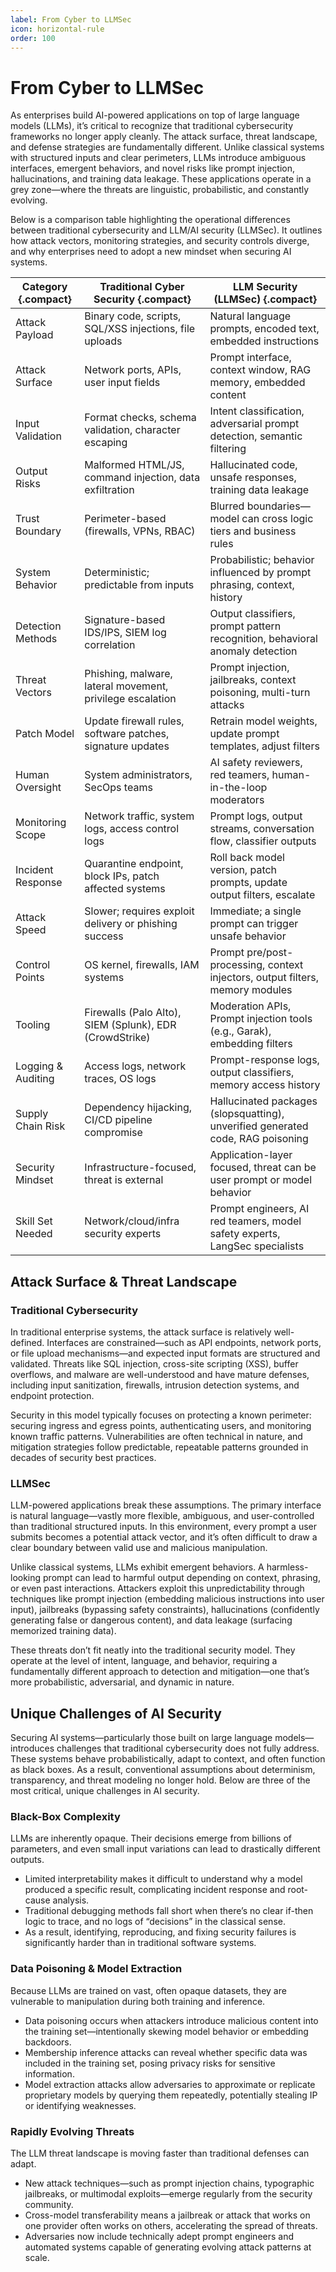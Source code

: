 ```yaml
---
label: From Cyber to LLMSec
icon: horizontal-rule
order: 100
---
```


# From Cyber to LLMSec
As enterprises build AI-powered applications on top of large language models (LLMs), it’s critical to recognize that traditional cybersecurity frameworks no longer apply cleanly. The attack surface, threat landscape, and defense strategies are fundamentally different. Unlike classical systems with structured inputs and clear perimeters, LLMs introduce ambiguous interfaces, emergent behaviors, and novel risks like prompt injection, hallucinations, and training data leakage. These applications operate in a grey zone—where the threats are linguistic, probabilistic, and constantly evolving.

Below is a comparison table highlighting the operational differences between traditional cybersecurity and LLM/AI security (LLMSec). It outlines how attack vectors, monitoring strategies, and security controls diverge, and why enterprises need to adopt a new mindset when securing AI systems.

Category {.compact}               | Traditional Cyber Security {.compact}                                           | LLM Security (LLMSec) {.compact}
----------------------------------|----------------------------------------------------------------------------------|---------------------------------------------------------------------
Attack Payload                    | Binary code, scripts, SQL/XSS injections, file uploads                          | Natural language prompts, encoded text, embedded instructions
Attack Surface                    | Network ports, APIs, user input fields                                          | Prompt interface, context window, RAG memory, embedded content
Input Validation                  | Format checks, schema validation, character escaping                            | Intent classification, adversarial prompt detection, semantic filtering
Output Risks                      | Malformed HTML/JS, command injection, data exfiltration                         | Hallucinated code, unsafe responses, training data leakage
Trust Boundary                    | Perimeter-based (firewalls, VPNs, RBAC)                                         | Blurred boundaries—model can cross logic tiers and business rules
System Behavior                   | Deterministic; predictable from inputs                                          | Probabilistic; behavior influenced by prompt phrasing, context, history
Detection Methods                 | Signature-based IDS/IPS, SIEM log correlation                                   | Output classifiers, prompt pattern recognition, behavioral anomaly detection
Threat Vectors                    | Phishing, malware, lateral movement, privilege escalation                       | Prompt injection, jailbreaks, context poisoning, multi-turn attacks
Patch Model                       | Update firewall rules, software patches, signature updates                      | Retrain model weights, update prompt templates, adjust filters
Human Oversight                  | System administrators, SecOps teams                                             | AI safety reviewers, red teamers, human-in-the-loop moderators
Monitoring Scope                  | Network traffic, system logs, access control logs                               | Prompt logs, output streams, conversation flow, classifier outputs
Incident Response                 | Quarantine endpoint, block IPs, patch affected systems                          | Roll back model version, patch prompts, update output filters, escalate
Attack Speed                      | Slower; requires exploit delivery or phishing success                           | Immediate; a single prompt can trigger unsafe behavior
Control Points                    | OS kernel, firewalls, IAM systems                                               | Prompt pre/post-processing, context injectors, output filters, memory modules
Tooling                           | Firewalls (Palo Alto), SIEM (Splunk), EDR (CrowdStrike)                         | Moderation APIs, Prompt injection tools (e.g., Garak), embedding filters
Logging & Auditing                | Access logs, network traces, OS logs                                            | Prompt-response logs, output classifiers, memory access history
Supply Chain Risk                 | Dependency hijacking, CI/CD pipeline compromise                                 | Hallucinated packages (slopsquatting), unverified generated code, RAG poisoning
Security Mindset                  | Infrastructure-focused, threat is external                                      | Application-layer focused, threat can be user prompt or model behavior
Skill Set Needed                  | Network/cloud/infra security experts                                            | Prompt engineers, AI red teamers, model safety experts, LangSec specialists

## Attack Surface & Threat Landscape

### Traditional Cybersecurity

In traditional enterprise systems, the attack surface is relatively well-defined. Interfaces are constrained—such as API endpoints, network ports, or file upload mechanisms—and expected input formats are structured and validated. Threats like SQL injection, cross-site scripting (XSS), buffer overflows, and malware are well-understood and have mature defenses, including input sanitization, firewalls, intrusion detection systems, and endpoint protection.

Security in this model typically focuses on protecting a known perimeter: securing ingress and egress points, authenticating users, and monitoring known traffic patterns. Vulnerabilities are often technical in nature, and mitigation strategies follow predictable, repeatable patterns grounded in decades of security best practices.

### LLMSec
LLM-powered applications break these assumptions. The primary interface is natural language—vastly more flexible, ambiguous, and user-controlled than traditional structured inputs. In this environment, every prompt a user submits becomes a potential attack vector, and it’s often difficult to draw a clear boundary between valid use and malicious manipulation.

Unlike classical systems, LLMs exhibit emergent behaviors. A harmless-looking prompt can lead to harmful output depending on context, phrasing, or even past interactions. Attackers exploit this unpredictability through techniques like prompt injection (embedding malicious instructions into user input), jailbreaks (bypassing safety constraints), hallucinations (confidently generating false or dangerous content), and data leakage (surfacing memorized training data).

These threats don’t fit neatly into the traditional security model. They operate at the level of intent, language, and behavior, requiring a fundamentally different approach to detection and mitigation—one that’s more probabilistic, adversarial, and dynamic in nature.

## Unique Challenges of AI Security
Securing AI systems—particularly those built on large language models—introduces challenges that traditional cybersecurity does not fully address. These systems behave probabilistically, adapt to context, and often function as black boxes. As a result, conventional assumptions about determinism, transparency, and threat modeling no longer hold. Below are three of the most critical, unique challenges in AI security.

### Black-Box Complexity
LLMs are inherently opaque. Their decisions emerge from billions of parameters, and even small input variations can lead to drastically different outputs.
- Limited interpretability makes it difficult to understand why a model produced a specific result, complicating incident response and root-cause analysis.
- Traditional debugging methods fall short when there’s no clear if-then logic to trace, and no logs of “decisions” in the classical sense.
- As a result, identifying, reproducing, and fixing security failures is significantly harder than in traditional software systems.

### Data Poisoning & Model Extraction
Because LLMs are trained on vast, often opaque datasets, they are vulnerable to manipulation during both training and inference.
- Data poisoning occurs when attackers introduce malicious content into the training set—intentionally skewing model behavior or embedding backdoors.
- Membership inference attacks can reveal whether specific data was included in the training set, posing privacy risks for sensitive information.
- Model extraction attacks allow adversaries to approximate or replicate proprietary models by querying them repeatedly, potentially stealing IP or identifying weaknesses.

### Rapidly Evolving Threats
The LLM threat landscape is moving faster than traditional defenses can adapt.
- New attack techniques—such as prompt injection chains, typographic jailbreaks, or multimodal exploits—emerge regularly from the security community.
- Cross-model transferability means a jailbreak or attack that works on one provider often works on others, accelerating the spread of threats.
- Adversaries now include technically adept prompt engineers and automated systems capable of generating evolving attack patterns at scale.